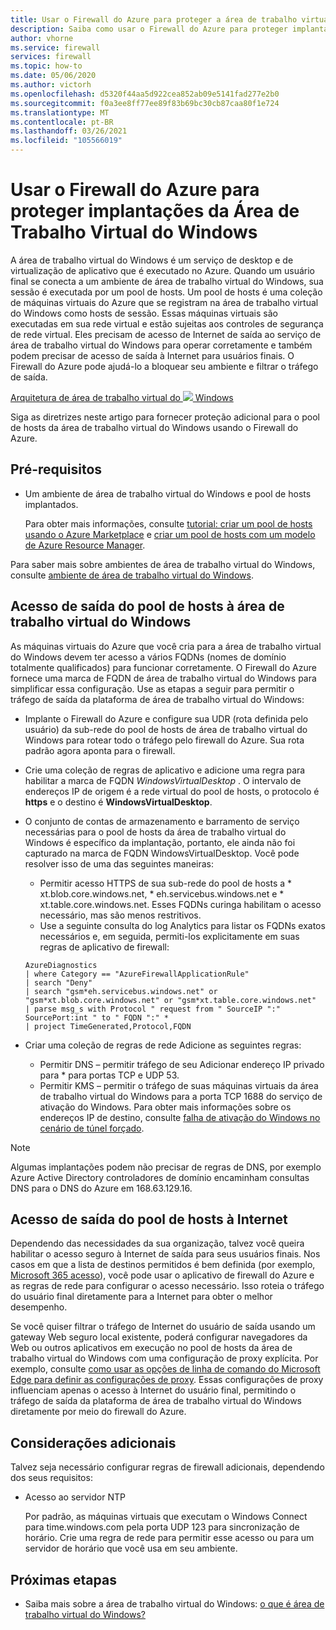 ```yaml
---
title: Usar o Firewall do Azure para proteger a área de trabalho virtual do Windows
description: Saiba como usar o Firewall do Azure para proteger implantações de área de trabalho virtual do Windows
author: vhorne
ms.service: firewall
services: firewall
ms.topic: how-to
ms.date: 05/06/2020
ms.author: victorh
ms.openlocfilehash: d5320f44aa5d922cea852ab09e5141fad277e2b0
ms.sourcegitcommit: f0a3ee8ff77ee89f83b69bc30cb87caa80f1e724
ms.translationtype: MT
ms.contentlocale: pt-BR
ms.lasthandoff: 03/26/2021
ms.locfileid: "105566019"
---
```

# <a name="use-azure-firewall-to-protect-window-virtual-desktop-deployments"></a>Usar o Firewall do Azure para proteger implantações da Área de Trabalho Virtual do Windows

A área de trabalho virtual do Windows é um serviço de desktop e de virtualização de aplicativo que é executado no Azure. Quando um usuário final se conecta a um ambiente de área de trabalho virtual do Windows, sua sessão é executada por um pool de hosts. Um pool de hosts é uma coleção de máquinas virtuais do Azure que se registram na área de trabalho virtual do Windows como hosts de sessão. Essas máquinas virtuais são executadas em sua rede virtual e estão sujeitas aos controles de segurança de rede virtual. Eles precisam de acesso de Internet de saída ao serviço de área de trabalho virtual do Windows para operar corretamente e também podem precisar de acesso de saída à Internet para usuários finais. O Firewall do Azure pode ajudá-lo a bloquear seu ambiente e filtrar o tráfego de saída.

[Arquitetura de área de trabalho virtual do ![ ](media/protect-windows-virtual-desktop/windows-virtual-desktop-architecture-diagram.png) Windows ](media/protect-windows-virtual-desktop/windows-virtual-desktop-architecture-diagram.png#lightbox)

Siga as diretrizes neste artigo para fornecer proteção adicional para o pool de hosts da área de trabalho virtual do Windows usando o Firewall do Azure.

## <a name="prerequisites"></a>Pré-requisitos


 - Um ambiente de área de trabalho virtual do Windows e pool de hosts implantados.

   Para obter mais informações, consulte [tutorial: criar um pool de hosts usando o Azure Marketplace](../virtual-desktop/create-host-pools-azure-marketplace.md) e [criar um pool de hosts com um modelo de Azure Resource Manager](../virtual-desktop/virtual-desktop-fall-2019/create-host-pools-arm-template.md).

Para saber mais sobre ambientes de área de trabalho virtual do Windows, consulte [ambiente de área de trabalho virtual do Windows](../virtual-desktop/environment-setup.md).

## <a name="host-pool-outbound-access-to-windows-virtual-desktop"></a>Acesso de saída do pool de hosts à área de trabalho virtual do Windows

As máquinas virtuais do Azure que você cria para a área de trabalho virtual do Windows devem ter acesso a vários FQDNs (nomes de domínio totalmente qualificados) para funcionar corretamente. O Firewall do Azure fornece uma marca de FQDN de área de trabalho virtual do Windows para simplificar essa configuração. Use as etapas a seguir para permitir o tráfego de saída da plataforma de área de trabalho virtual do Windows:

- Implante o Firewall do Azure e configure sua UDR (rota definida pelo usuário) da sub-rede do pool de hosts de área de trabalho virtual do Windows para rotear todo o tráfego pelo firewall do Azure. Sua rota padrão agora aponta para o firewall.
- Crie uma coleção de regras de aplicativo e adicione uma regra para habilitar a marca de FQDN *WindowsVirtualDesktop* . O intervalo de endereços IP de origem é a rede virtual do pool de hosts, o protocolo é **https** e o destino é **WindowsVirtualDesktop**.

- O conjunto de contas de armazenamento e barramento de serviço necessárias para o pool de hosts da área de trabalho virtual do Windows é específico da implantação, portanto, ele ainda não foi capturado na marca de FQDN WindowsVirtualDesktop. Você pode resolver isso de uma das seguintes maneiras:

   - Permitir acesso HTTPS de sua sub-rede do pool de hosts a * xt.blob.core.windows.net, * eh.servicebus.windows.net e * xt.table.core.windows.net. Esses FQDNs curinga habilitam o acesso necessário, mas são menos restritivos.
   - Use a seguinte consulta do log Analytics para listar os FQDNs exatos necessários e, em seguida, permiti-los explicitamente em suas regras de aplicativo de firewall:
   ```
   AzureDiagnostics
   | where Category == "AzureFirewallApplicationRule"
   | search "Deny"
   | search "gsm*eh.servicebus.windows.net" or "gsm*xt.blob.core.windows.net" or "gsm*xt.table.core.windows.net"
   | parse msg_s with Protocol " request from " SourceIP ":" SourcePort:int " to " FQDN ":" *
   | project TimeGenerated,Protocol,FQDN
   ```

- Criar uma coleção de regras de rede Adicione as seguintes regras:

   - Permitir DNS – permitir tráfego de seu Adicionar endereço IP privado para * para portas TCP e UDP 53.
   - Permitir KMS – permitir o tráfego de suas máquinas virtuais da área de trabalho virtual do Windows para a porta TCP 1688 do serviço de ativação do Windows. Para obter mais informações sobre os endereços IP de destino, consulte [falha de ativação do Windows no cenário de túnel forçado](/troubleshoot/azure/virtual-machines/custom-routes-enable-kms-activation#solution).

> [!NOTE]
> Algumas implantações podem não precisar de regras de DNS, por exemplo Azure Active Directory controladores de domínio encaminham consultas DNS para o DNS do Azure em 168.63.129.16.

## <a name="host-pool-outbound-access-to-the-internet"></a>Acesso de saída do pool de hosts à Internet

Dependendo das necessidades da sua organização, talvez você queira habilitar o acesso seguro à Internet de saída para seus usuários finais. Nos casos em que a lista de destinos permitidos é bem definida (por exemplo, [Microsoft 365 acesso](/microsoft-365/enterprise/microsoft-365-ip-web-service)), você pode usar o aplicativo de firewall do Azure e as regras de rede para configurar o acesso necessário. Isso roteia o tráfego do usuário final diretamente para a Internet para obter o melhor desempenho.

Se você quiser filtrar o tráfego de Internet do usuário de saída usando um gateway Web seguro local existente, poderá configurar navegadores da Web ou outros aplicativos em execução no pool de hosts da área de trabalho virtual do Windows com uma configuração de proxy explícita. Por exemplo, consulte [como usar as opções de linha de comando do Microsoft Edge para definir as configurações de proxy](/deployedge/edge-learnmore-cmdline-options-proxy-settings). Essas configurações de proxy influenciam apenas o acesso à Internet do usuário final, permitindo o tráfego de saída da plataforma de área de trabalho virtual do Windows diretamente por meio do firewall do Azure.

## <a name="additional-considerations"></a>Considerações adicionais

Talvez seja necessário configurar regras de firewall adicionais, dependendo dos seus requisitos:

- Acesso ao servidor NTP

   Por padrão, as máquinas virtuais que executam o Windows Connect para time.windows.com pela porta UDP 123 para sincronização de horário. Crie uma regra de rede para permitir esse acesso ou para um servidor de horário que você usa em seu ambiente.


## <a name="next-steps"></a>Próximas etapas

- Saiba mais sobre a área de trabalho virtual do Windows: [o que é área de trabalho virtual do Windows?](../virtual-desktop/overview.md)